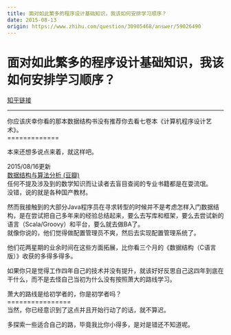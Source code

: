 ```yaml
---
title: 面对如此繁多的程序设计基础知识，我该如何安排学习顺序？
date: 2015-08-13
origin: https://www.zhihu.com/question/30905468/answer/59026490
---
```

# 面对如此繁多的程序设计基础知识，我该如何安排学习顺序？

[知乎链接](https://www.zhihu.com/question/30905468/answer/59026490)

---------

<span class="RichText ztext CopyrightRichText-richText" itemprop="text"><p>你应该庆幸你看的那本数据结构书没有推荐你去看七卷本《计算机程序设计艺术》。<br>=============</p><p>本来还想多说点来着，就这样吧。</p><p>2015/08/16更新<br><a href="https://link.zhihu.com/?target=http%3A//book.douban.com/subject/1139426/" class=" wrap external" target="_blank" rel="nofollow noreferrer">数据结构与算法分析 (豆瓣)</a><br>任何不提及涉及到的数学知识而让读者去盲目查阅的专业书籍都是在耍流氓。<br>没错，说的就是各种国产教材。</p><p>然而我接触到的大部分Java程序员在寻求转型的时候并不是考虑怎样入门数据结构，是在尝试把自己多年来的经验总结起来，要么去写库和框架，要么去尝试新的语言（Scala/Groovy）和平台，要么就去做BA了。<br>就像你说的，他们觉得做配置管理员不爽，然后去实现配置管理系统了。</p><p>他们花两星期的业余时间在这些方面拓展，比你看三个月的《数据结构（C语言版）》收获的多得多得多。</p><p>如果你只是觉得工作四年自己的技术并没有提升，就该好好反思自己这四年到底在干什么，而不是去怪自己当初为什么没有按照萧大的路线学习。</p><p>萧大的路线是给初学者的，你是初学者吗？<br>================<br>当然，你已经意识到了这点并且开始行动了的话，就不算迟。</p>多探索一些适合自己的路，毕竟我比你小得多，是对是错还不知道呢。</span>